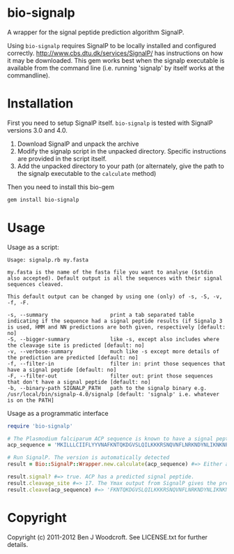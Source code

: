 # bio-signalp

A wrapper for the signal peptide prediction algorithm SignalP.

Using ```bio-signalp``` requires SignalP to be locally installed and configured correctly. http://www.cbs.dtu.dk/services/SignalP/ has instructions on how it may be downloaded. This gem works best when the signalp executable is available from the command line (i.e. running 'signalp' by itself works at the commandline).

# Installation

First you need to setup SignalP itself. ```bio-signalp``` is tested with SignalP versions 3.0 and 4.0.

1. Download SignalP and unpack the archive
2. Modify the signalp script in the unpacked directory. Specific instructions are provided in the script itself.
3. Add the unpacked directory to your path (or alternately, give the path to the signalp executable to the ```calculate``` method)

Then you need to install this bio-gem

```sh
gem install bio-signalp
```

# Usage

Usage as a script:
```
Usage: signalp.rb my.fasta

my.fasta is the name of the fasta file you want to analyse ($stdin also accepted). Default output is all the sequences with their signal sequences cleaved.

This default output can be changed by using one (only) of -s, -S, -v, -f, -F.

-s, --summary                    print a tab separated table indicating if the sequence had a signal peptide results (if Signalp 3 is used, HMM and NN predictions are both given, respectively [default: no]
-S, --bigger-summary             like -s, except also includes where the cleavage site is predicted [default: no]
-v, --verbose-summary            much like -s except more details of the prediction are predicted [default: no]
-f, --filter-in                  filter in: print those sequences that have a signal peptide [default: no]
-F, --filter-out                 filter out: print those sequences that don't have a signal peptide [default: no]
-b, --binary-path SIGNALP_PATH   path to the signalp binary e.g. /usr/local/bin/signalp-4.0/signalp [default: 'signalp' i.e. whatever is on the PATH]
```

Usage as a programmatic interface
```ruby
require 'bio-signalp'

# The Plasmodium falciparum ACP sequence is known to have a signal peptide (one that helps direct it to the apicoplast)
acp_sequence = 'MKILLLCIIFLYYVNAFKNTQKDGVSLQILKKKRSNQVNFLNRKNDYNLIKNKNPSSSLKSTFDDIKKIISKQLSVEEDKIQMNSNFTKDLGADSLDLVELIMALEEKFNVTISDQDALKINTVQDAIDYIEKNNKQ'

# Run SignalP. The version is automatically detected
result = Bio::SignalP::Wrapper.new.calculate(acp_sequence) #=> Either a Bio::SignalP::Version3::Result or a Bio::SignalP::Version4::Result object

result.signal? #=> true. ACP has a predicted signal peptide.
result.cleavage_site #=> 17. The Ymax output from SignalP gives the predicted cleavage site.
result.cleave(acp_sequence) #=> 'FKNTQKDGVSLQILKKKRSNQVNFLNRKNDYNLIKNKNPSSSLKSTFDDIKKIISKQLSVEEDKIQMNSNFTKDLGADSLDLVELIMALEEKFNVTISDQDALKINTVQDAIDYIEKNNKQ'. The acp_sequence after signal peptide cleavage.
```

# Copyright

Copyright (c) 2011-2012 Ben J Woodcroft. See LICENSE.txt for
further details.

